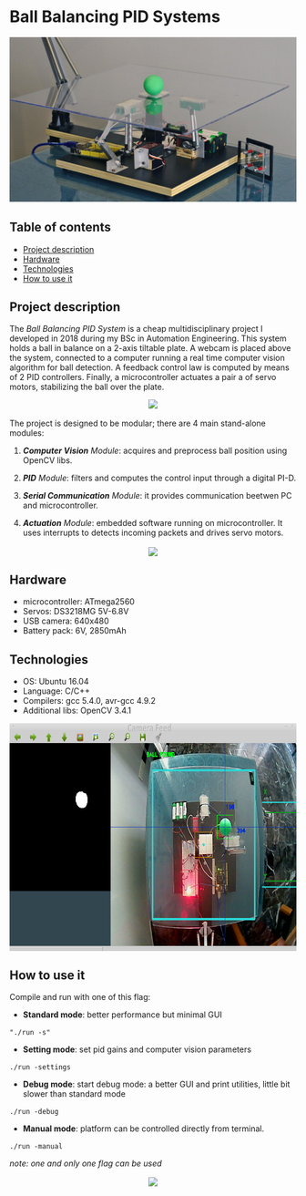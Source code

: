 # Ball Balancing PID Systems
<p align="center">
  <img src="img/platform.jpg" width="1000"/>
</p>

## Table of contents
* [Project description](#project-description)
* [Hardware](#hardware)
* [Technologies](#technologies)
* [How to use it](#how-to-use-it)

## Project description
The _Ball Balancing PID System_ is a cheap multidisciplinary project I developed in 2018 during my BSc in Automation Engineering.
This system holds a ball in balance on a 2-axis tiltable plate. A webcam is placed above the system, connected to a computer running a real time computer vision algorithm for ball detection. A feedback control law is computed by means of 2 PID controllers. Finally, a microcontroller actuates a pair a of servo motors, stabilizing the ball over the plate.
<p align="center">
  <img src="img/test2.gif"/>
</p>

The project is designed to be modular; there are 4 main stand-alone modules:

1. _**Computer Vision** Module_: acquires and preprocess ball position using OpenCV libs.

2. _**PID** Module_: filters and computes the control input through a digital PI-D.

3. _**Serial Communication** Module_: it provides communication beetwen PC and microcontroller.

4. _**Actuation** Module_: embedded software running on microcontroller. It uses interrupts to detects incoming packets and drives servo motors.

<p align="center">
  <img src="img/ball_balancing_pid_system.JPG" align="center" height="400"/>
</p>

## Hardware
* microcontroller: ATmega2560
* Servos: DS3218MG 5V-6.8V
* USB camera: 640x480
* Battery pack: 6V, 2850mAh

## Technologies
* OS: Ubuntu 16.04
* Language: C/C++
* Compilers: gcc 5.4.0, avr-gcc 4.9.2
* Additional libs: OpenCV 3.4.1
<p align="center">
  <img src="img/computer_vision_algorithm.png" align="center" height="400"/>
</p>

## How to use it
Compile and run with one of this flag:

- **Standard mode**: better performance but minimal GUI  
```
"./run -s"
```

- **Setting mode**: set pid gains and computer vision parameters 	
```
./run -settings
```

- **Debug mode**: start debug mode: a better GUI and print utilities, little bit slower than standard mode
```
./run -debug
```

- **Manual mode**: platform can be controlled directly from terminal.	
```
./run -manual
```

*note: one and only one flag can be used*

<p align="center">
  <img src="img/test3.gif" align="center"/>
</p>
